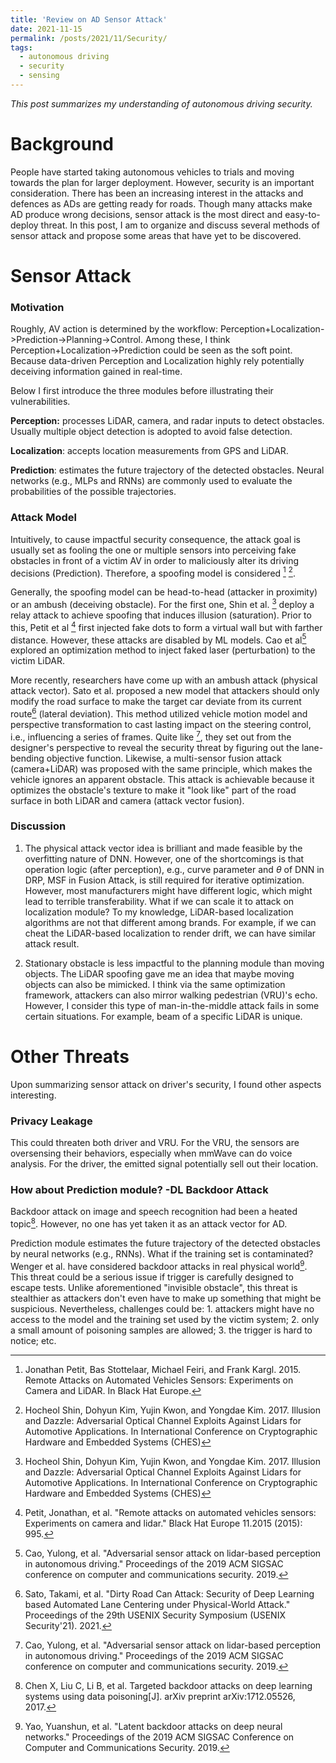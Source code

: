 ```yaml
---
title: 'Review on AD Sensor Attack'
date: 2021-11-15
permalink: /posts/2021/11/Security/
tags:
  - autonomous driving
  - security
  - sensing
---
```

*This post summarizes my understanding of autonomous driving security.*

Background
===
People have started taking autonomous vehicles to trials and moving towards the plan for larger deployment. However, security is an important consideration. There has been an increasing interest in the attacks and defences as ADs are getting ready for roads. Though many attacks make AD produce wrong decisions, sensor attack is the most direct and easy-to-deploy threat. In this post, I am to organize and discuss several methods of sensor attack and propose some areas that have yet to be discovered.


Sensor Attack
===
### Motivation
Roughly, AV action is determined by the workflow: Perception+Localization->Prediction->Planning->Control. Among these, I think Perception+Localization->Prediction could be seen as the soft point. Because data-driven Perception and Localization highly rely potentially deceiving information gained in real-time. 

 Below I first introduce the three modules before illustrating their vulnerabilities.

**Perception:** processes LiDAR, camera, and radar inputs to detect obstacles. Usually multiple object detection is adopted to avoid false detection.

**Localization**: accepts location measurements from GPS and LiDAR. 

**Prediction**: estimates the future trajectory of the detected obstacles. Neural networks (e.g., MLPs and RNNs) are commonly used to evaluate the probabilities of the possible trajectories.

### Attack Model
Intuitively, to cause impactful security consequence, the attack goal is usually set as fooling the one or multiple sensors into perceiving fake obstacles in front of a victim AV in order to maliciously alter its driving decisions (Prediction). Therefore, a spoofing model is considered [^lidar42] [^lidar44]. 

Generally, the spoofing model can be head-to-head (attacker in proximity) or an ambush (deceiving obstacle). For the first one, Shin et al. [^lidar44] deploy a relay attack to achieve spoofing that induces illusion (saturation). Prior to this, Petit et al [^black] first injected fake dots to form a virtual wall but with farther distance. However, these attacks are disabled by ML models. Cao et al[^lidar] explored an optimization method to inject faked laser (perturbation) to the victim LiDAR. 

More recently, researchers have come up with an ambush attack (physical attack vector). Sato et al. proposed a new model that attackers should only modify the road surface to make the target car deviate from its current route[^drp] (lateral deviation). This method utilized vehicle motion model and perspective transformation to cast lasting impact on the steering control, i.e., influencing a series of frames. Quite like [^lidar], they set out from the designer's perspective to reveal the security threat by figuring out the lane-bending objective function. Likewise, a multi-sensor fusion attack (camera+LiDAR) was proposed with the same principle, which makes the vehicle ignores an apparent obstacle. This attack is achievable because it optimizes the obstacle's texture to make it "look like" part of the road surface in both LiDAR and camera (attack vector fusion).



### Discussion
1. The physical attack vector idea is brilliant and made feasible by the overfitting nature of DNN. However, one of the shortcomings is that operation logic (after perception), e.g., curve parameter and $\theta$ of DNN  in DRP, MSF in Fusion Attack, is still required for iterative optimization. However, most manufacturers might have different logic, which might lead to terrible transferability. What if we can scale it to attack on localization module? To my knowledge, LiDAR-based localization algorithms are not that different among brands. For example, if we can cheat the LiDAR-based localization to render drift, we can have similar attack result. 

2. Stationary obstacle is less impactful to the planning module than moving objects. The LiDAR spoofing gave me an idea that maybe moving objects can also be mimicked. I think via the same optimization framework, attackers can also mirror walking pedestrian (VRU)'s echo. However, I consider this type of man-in-the-middle attack fails in some certain situations. For example, beam of a specific LiDAR is unique.

Other Threats
===
Upon summarizing sensor attack on driver's security, I found other aspects interesting.


### Privacy Leakage
This could threaten both driver and VRU. For the VRU, the sensors are oversensing their behaviors, especially when mmWave can do voice analysis. For the driver, the emitted signal potentially sell out their location. 


### How about Prediction module? -DL Backdoor Attack
Backdoor attack on image and speech recognition had been a heated topic[^target]. However, no one has yet taken it as an attack vector for AD. 

Prediction module estimates the future trajectory of the detected obstacles by neural networks (e.g., RNNs). What if the training set is contaminated? Wenger et al. have considered backdoor attacks in real physical world[^backdoor]. This threat could be a serious issue if trigger is carefully designed to escape tests. Unlike aforementioned "invisible obstacle", this threat is stealthier as attackers don't even have to make up something that might be suspicious. Nevertheless, challenges could be:  1. attackers might have no access to the model and the training set used by the victim system; 2. only a small amount of poisoning samples are allowed; 3. the trigger is hard to notice; etc.




[^lidar42]:Jonathan Petit, Bas Stottelaar, Michael Feiri, and Frank Kargl. 2015. Remote
Attacks on Automated Vehicles Sensors: Experiments on Camera and LiDAR. In Black Hat Europe.
[^lidar44]: Hocheol Shin, Dohyun Kim, Yujin Kwon, and Yongdae Kim. 2017. Illusion and Dazzle: Adversarial Optical Channel Exploits Against Lidars for Automotive Applications. In International Conference on Cryptographic Hardware and Embedded
Systems (CHES)
[^lidar]: Cao, Yulong, et al. "Adversarial sensor attack on lidar-based perception in autonomous driving." Proceedings of the 2019 ACM SIGSAC conference on computer and communications security. 2019.
[^drp]: Sato, Takami, et al. "Dirty Road Can Attack: Security of Deep Learning based Automated Lane Centering under Physical-World Attack." Proceedings of the 29th USENIX Security Symposium (USENIX Security'21). 2021.
[^fusion]: Cao*, Yulong, Ningfei Wang*, Chaowei Xiao*, Dawei Yang*, Jin Fang, Ruigang Yang, Qi Alfred Chen, Mingyan Liu, and Bo Li. 2021\. “Invisible for Both Camera and LiDAR: Security of Multi-Sensor Fusion Based Perception in Autonomous Driving Under Physical-World Attacks.” *2021 IEEE Symposium on Security and Privacy (SP)*, May, 176–94\.
[^black]: Petit, Jonathan, et al. "Remote attacks on automated vehicles sensors: Experiments on camera and lidar." Black Hat Europe 11.2015 (2015): 995.
[^towards_secure]: Sun, Jiachen, Yulong Cao, Qi Alfred Chen, and Z. Morley Mao. 2020\. “Towards Robust LiDAR-Based Perception in Autonomous Driving: General Black-Box Adversarial Sensor Attack and Countermeasures.” *ArXiv:2006.16974 [Cs]*, June. 
[^comprehensive]: Garcia, Joshua, Yang Feng, Junjie Shen, Sumaya Almanee, Yuan Xia, and and Qi Alfred Chen. 2020\. “A Comprehensive Study of Autonomous Vehicle Bugs.” In *Proceedings of the ACM/IEEE 42nd International Conference on Software Engineering*, 385–96\. Seoul South Korea: ACM. 
[^backdoor]:Yao, Yuanshun, et al. "Latent backdoor attacks on deep neural networks." Proceedings of the 2019 ACM SIGSAC Conference on Computer and Communications Security. 2019.
[^target]: Chen X, Liu C, Li B, et al. Targeted backdoor attacks on deep learning systems using data poisoning[J]. arXiv preprint arXiv:1712.05526, 2017.

